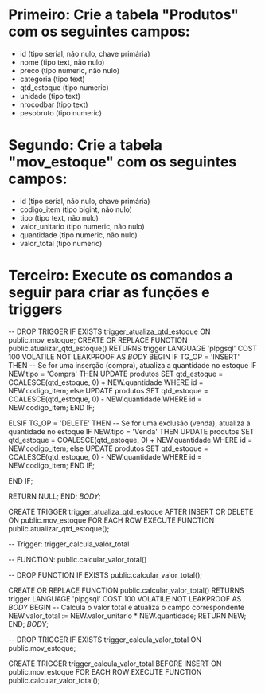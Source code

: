 # Primeiro: Crie a tabela "Produtos" com os seguintes campos:
- id (tipo serial, não nulo, chave primária)
- nome (tipo text, não nulo)
- preco (tipo numeric, não nulo)
- categoria (tipo text)
- qtd_estoque (tipo numeric)
- unidade (tipo text)
- nrocodbar (tipo text)
- pesobruto (tipo numeric)

# Segundo: Crie a tabela "mov_estoque" com os seguintes campos:
- id (tipo serial, não nulo, chave primária)
- codigo_item (tipo bigint, não nulo)
- tipo (tipo text, não nulo)
- valor_unitario (tipo numeric, não nulo)
- quantidade (tipo numeric, não nulo)
- valor_total (tipo numeric)
  
# Terceiro: Execute os comandos a seguir para criar as funções e triggers
-- DROP TRIGGER IF EXISTS trigger_atualiza_qtd_estoque ON public.mov_estoque;
CREATE OR REPLACE FUNCTION public.atualizar_qtd_estoque()
    RETURNS trigger
    LANGUAGE 'plpgsql'
    COST 100
    VOLATILE NOT LEAKPROOF
AS $BODY$
BEGIN
  IF TG_OP = 'INSERT' THEN
    -- Se for uma inserção (compra), atualiza a quantidade no estoque
    IF NEW.tipo = 'Compra' THEN
      UPDATE produtos
      SET qtd_estoque = COALESCE(qtd_estoque, 0) + NEW.quantidade
      WHERE id = NEW.codigo_item;
	else UPDATE produtos
      SET qtd_estoque = COALESCE(qtd_estoque, 0) - NEW.quantidade
      WHERE id = NEW.codigo_item;
    END IF;

  ELSIF TG_OP = 'DELETE' THEN
    -- Se for uma exclusão (venda), atualiza a quantidade no estoque
    IF NEW.tipo = 'Venda' THEN
      UPDATE produtos
      SET qtd_estoque = COALESCE(qtd_estoque, 0) + NEW.quantidade
      WHERE id = NEW.codigo_item;
	else UPDATE produtos
      SET qtd_estoque = COALESCE(qtd_estoque, 0) - NEW.quantidade
      WHERE id = NEW.codigo_item;
    END IF;

  END IF;

  RETURN NULL;
END;
$BODY$;

CREATE TRIGGER trigger_atualiza_qtd_estoque
    AFTER INSERT OR DELETE
    ON public.mov_estoque
    FOR EACH ROW
    EXECUTE FUNCTION public.atualizar_qtd_estoque();

-- Trigger: trigger_calcula_valor_total

-- FUNCTION: public.calcular_valor_total()

-- DROP FUNCTION IF EXISTS public.calcular_valor_total();

CREATE OR REPLACE FUNCTION public.calcular_valor_total()
    RETURNS trigger
    LANGUAGE 'plpgsql'
    COST 100
    VOLATILE NOT LEAKPROOF
AS $BODY$
BEGIN
  -- Calcula o valor total e atualiza o campo correspondente
  NEW.valor_total := NEW.valor_unitario * NEW.quantidade;
  RETURN NEW;
END;
$BODY$;

-- DROP TRIGGER IF EXISTS trigger_calcula_valor_total ON public.mov_estoque;

CREATE TRIGGER trigger_calcula_valor_total
    BEFORE INSERT
    ON public.mov_estoque
    FOR EACH ROW
    EXECUTE FUNCTION public.calcular_valor_total();
